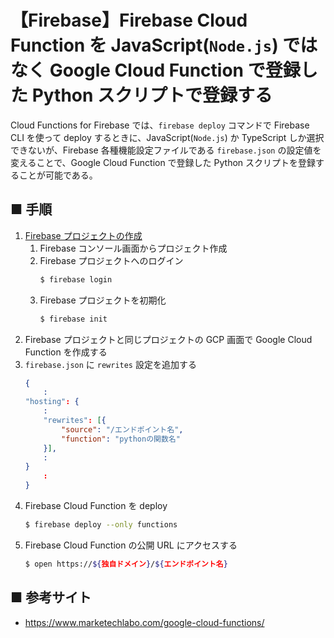 # 【Firebase】Firebase Cloud Function を JavaScript(`Node.js`) ではなく Google Cloud Function で登録した Python スクリプトで登録する
Cloud Functions for Firebase では、`firebase deploy` コマンドで Firebase CLI を使って deploy するときに、JavaScript(`Node.js`) か TypeScript しか選択できないが、Firebase 各種機能設定ファイルである `firebase.json` の設定値を変えることで、Google Cloud Function で登録した Python スクリプトを登録することが可能である。

## ■ 手順
1. [Firebase プロジェクトの作成](https://github.com/Yagami360/MachineLearning_Tips/tree/master/server_processing/15)
    1. Firebase コンソール画面からプロジェクト作成
    1. Firebase プロジェクトへのログイン
        ```sh
        $ firebase login
        ```
    1. Firebase プロジェクトを初期化
        ```sh
        $ firebase init
        ```
1. Firebase プロジェクトと同じプロジェクトの GCP 画面で Google Cloud Function を作成する
1. `firebase.json` に `rewrites` 設定を追加する
    ```json
    {
        :
    "hosting": {
        :
        "rewrites": [{
            "source": "/エンドポイント名",
            "function": "pythonの関数名"
        }],
        :
    }
        :
    }    
    ```
1. Firebase Cloud Function を deploy
    ```sh
    $ firebase deploy --only functions
    ```
1. Firebase Cloud Function の公開 URL にアクセスする
    ```sh
    $ open https://${独自ドメイン}/${エンドポイント名}
    ```

## ■ 参考サイト
- https://www.marketechlabo.com/google-cloud-functions/